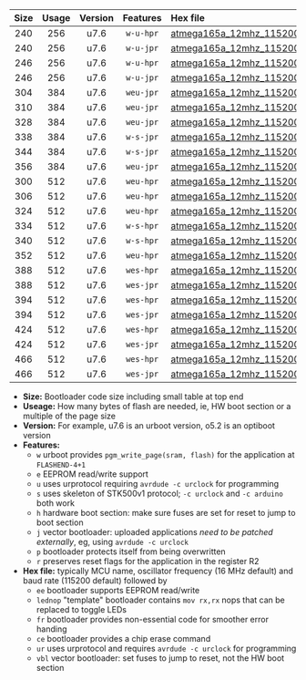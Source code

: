 |Size|Usage|Version|Features|Hex file|
|:-:|:-:|:-:|:-:|:--|
|240|256|u7.6|`w-u-hpr`|[atmega165a_12mhz_115200bps_ur.hex](https://raw.githubusercontent.com/stefanrueger/urboot/main//atmega165a_12mhz_115200bps_ur.hex)|
|240|256|u7.6|`w-u-jpr`|[atmega165a_12mhz_115200bps_ur_vbl.hex](https://raw.githubusercontent.com/stefanrueger/urboot/main//atmega165a_12mhz_115200bps_ur_vbl.hex)|
|246|256|u7.6|`w-u-hpr`|[atmega165a_12mhz_115200bps_lednop_ur.hex](https://raw.githubusercontent.com/stefanrueger/urboot/main//atmega165a_12mhz_115200bps_lednop_ur.hex)|
|246|256|u7.6|`w-u-jpr`|[atmega165a_12mhz_115200bps_lednop_ur_vbl.hex](https://raw.githubusercontent.com/stefanrueger/urboot/main//atmega165a_12mhz_115200bps_lednop_ur_vbl.hex)|
|304|384|u7.6|`weu-jpr`|[atmega165a_12mhz_115200bps_ee_ur_vbl.hex](https://raw.githubusercontent.com/stefanrueger/urboot/main//atmega165a_12mhz_115200bps_ee_ur_vbl.hex)|
|310|384|u7.6|`weu-jpr`|[atmega165a_12mhz_115200bps_ee_lednop_ur_vbl.hex](https://raw.githubusercontent.com/stefanrueger/urboot/main//atmega165a_12mhz_115200bps_ee_lednop_ur_vbl.hex)|
|328|384|u7.6|`weu-jpr`|[atmega165a_12mhz_115200bps_ee_lednop_fr_ur_vbl.hex](https://raw.githubusercontent.com/stefanrueger/urboot/main//atmega165a_12mhz_115200bps_ee_lednop_fr_ur_vbl.hex)|
|338|384|u7.6|`w-s-jpr`|[atmega165a_12mhz_115200bps_vbl.hex](https://raw.githubusercontent.com/stefanrueger/urboot/main//atmega165a_12mhz_115200bps_vbl.hex)|
|344|384|u7.6|`w-s-jpr`|[atmega165a_12mhz_115200bps_lednop_vbl.hex](https://raw.githubusercontent.com/stefanrueger/urboot/main//atmega165a_12mhz_115200bps_lednop_vbl.hex)|
|356|384|u7.6|`weu-jpr`|[atmega165a_12mhz_115200bps_ee_lednop_fr_ce_ur_vbl.hex](https://raw.githubusercontent.com/stefanrueger/urboot/main//atmega165a_12mhz_115200bps_ee_lednop_fr_ce_ur_vbl.hex)|
|300|512|u7.6|`weu-hpr`|[atmega165a_12mhz_115200bps_ee_ur.hex](https://raw.githubusercontent.com/stefanrueger/urboot/main//atmega165a_12mhz_115200bps_ee_ur.hex)|
|306|512|u7.6|`weu-hpr`|[atmega165a_12mhz_115200bps_ee_lednop_ur.hex](https://raw.githubusercontent.com/stefanrueger/urboot/main//atmega165a_12mhz_115200bps_ee_lednop_ur.hex)|
|324|512|u7.6|`weu-hpr`|[atmega165a_12mhz_115200bps_ee_lednop_fr_ur.hex](https://raw.githubusercontent.com/stefanrueger/urboot/main//atmega165a_12mhz_115200bps_ee_lednop_fr_ur.hex)|
|334|512|u7.6|`w-s-hpr`|[atmega165a_12mhz_115200bps.hex](https://raw.githubusercontent.com/stefanrueger/urboot/main//atmega165a_12mhz_115200bps.hex)|
|340|512|u7.6|`w-s-hpr`|[atmega165a_12mhz_115200bps_lednop.hex](https://raw.githubusercontent.com/stefanrueger/urboot/main//atmega165a_12mhz_115200bps_lednop.hex)|
|352|512|u7.6|`weu-hpr`|[atmega165a_12mhz_115200bps_ee_lednop_fr_ce_ur.hex](https://raw.githubusercontent.com/stefanrueger/urboot/main//atmega165a_12mhz_115200bps_ee_lednop_fr_ce_ur.hex)|
|388|512|u7.6|`wes-hpr`|[atmega165a_12mhz_115200bps_ee.hex](https://raw.githubusercontent.com/stefanrueger/urboot/main//atmega165a_12mhz_115200bps_ee.hex)|
|388|512|u7.6|`wes-jpr`|[atmega165a_12mhz_115200bps_ee_vbl.hex](https://raw.githubusercontent.com/stefanrueger/urboot/main//atmega165a_12mhz_115200bps_ee_vbl.hex)|
|394|512|u7.6|`wes-hpr`|[atmega165a_12mhz_115200bps_ee_lednop.hex](https://raw.githubusercontent.com/stefanrueger/urboot/main//atmega165a_12mhz_115200bps_ee_lednop.hex)|
|394|512|u7.6|`wes-jpr`|[atmega165a_12mhz_115200bps_ee_lednop_vbl.hex](https://raw.githubusercontent.com/stefanrueger/urboot/main//atmega165a_12mhz_115200bps_ee_lednop_vbl.hex)|
|424|512|u7.6|`wes-hpr`|[atmega165a_12mhz_115200bps_ee_lednop_fr.hex](https://raw.githubusercontent.com/stefanrueger/urboot/main//atmega165a_12mhz_115200bps_ee_lednop_fr.hex)|
|424|512|u7.6|`wes-jpr`|[atmega165a_12mhz_115200bps_ee_lednop_fr_vbl.hex](https://raw.githubusercontent.com/stefanrueger/urboot/main//atmega165a_12mhz_115200bps_ee_lednop_fr_vbl.hex)|
|466|512|u7.6|`wes-hpr`|[atmega165a_12mhz_115200bps_ee_lednop_fr_ce.hex](https://raw.githubusercontent.com/stefanrueger/urboot/main//atmega165a_12mhz_115200bps_ee_lednop_fr_ce.hex)|
|466|512|u7.6|`wes-jpr`|[atmega165a_12mhz_115200bps_ee_lednop_fr_ce_vbl.hex](https://raw.githubusercontent.com/stefanrueger/urboot/main//atmega165a_12mhz_115200bps_ee_lednop_fr_ce_vbl.hex)|

- **Size:** Bootloader code size including small table at top end
- **Useage:** How many bytes of flash are needed, ie, HW boot section or a multiple of the page size
- **Version:** For example, u7.6 is an urboot version, o5.2 is an optiboot version
- **Features:**
  + `w` urboot provides `pgm_write_page(sram, flash)` for the application at `FLASHEND-4+1`
  + `e` EEPROM read/write support
  + `u` uses urprotocol requiring `avrdude -c urclock` for programming
  + `s` uses skeleton of STK500v1 protocol; `-c urclock` and `-c arduino` both work
  + `h` hardware boot section: make sure fuses are set for reset to jump to boot section
  + `j` vector bootloader: uploaded applications *need to be patched externally*, eg, using `avrdude -c urclock`
  + `p` bootloader protects itself from being overwritten
  + `r` preserves reset flags for the application in the register R2
- **Hex file:** typically MCU name, oscillator frequency (16 MHz default) and baud rate (115200 default) followed by
  + `ee` bootloader supports EEPROM read/write
  + `lednop` "template" bootloader contains `mov rx,rx` nops that can be replaced to toggle LEDs
  + `fr` bootloader provides non-essential code for smoother error handing
  + `ce` bootloader provides a chip erase command
  + `ur` uses urprotocol and requires `avrdude -c urclock` for programming
  + `vbl` vector bootloader: set fuses to jump to reset, not the HW boot section
